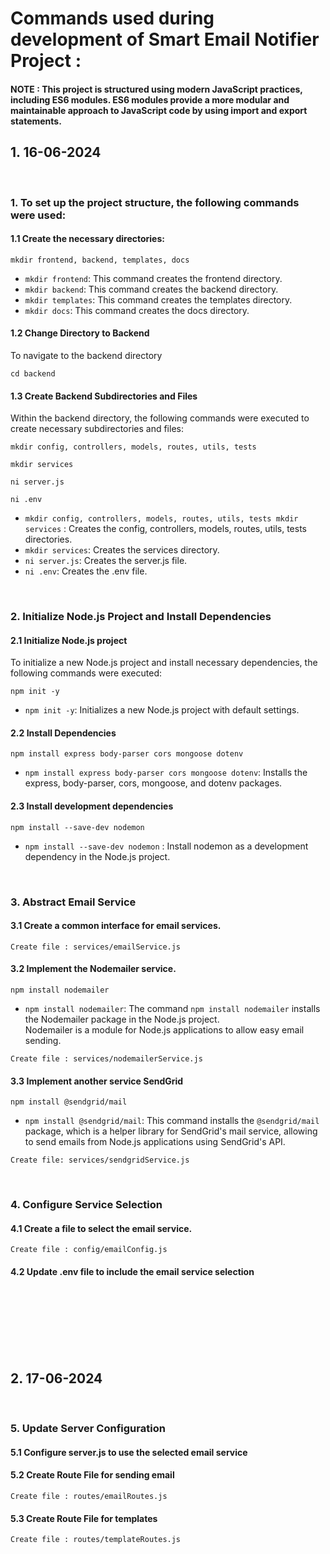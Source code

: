 # Commands used during development of Smart Email Notifier Project :

#### NOTE : This project is structured using modern JavaScript practices, including ES6 modules. ES6 modules provide a more modular and maintainable approach to JavaScript code by using import and export statements. 

## 1. 16-06-2024
<br>

### 1. To set up the project structure, the following commands were used:

#### 1.1 Create the necessary directories:
```
mkdir frontend, backend, templates, docs
```

- `mkdir frontend`: This command creates the frontend directory.
- `mkdir backend`: This command creates the backend directory.
- `mkdir templates`: This command creates the templates directory.
- `mkdir docs`: This command creates the docs directory.


#### 1.2 Change Directory to Backend
To navigate to the backend directory

```
cd backend 
```

#### 1.3 Create Backend Subdirectories and Files
Within the backend directory, the following commands were executed to create necessary subdirectories and files:

```
mkdir config, controllers, models, routes, utils, tests

mkdir services

ni server.js

ni .env
```

- `mkdir config, controllers, models, routes, utils, tests
mkdir services` : Creates the config, controllers, models, routes, utils, tests directories.
- `mkdir services`: Creates the services directory.
- `ni server.js`: Creates the server.js file.
- `ni .env`: Creates the .env file.

<br>

### 2. Initialize Node.js Project and Install Dependencies

#### 2.1 Initialize Node.js project 
To initialize a new Node.js project and install necessary dependencies, the following commands were executed:

```
npm init -y
```
- `npm init -y`: Initializes a new Node.js project with default settings.

#### 2.2  Install Dependencies
```
npm install express body-parser cors mongoose dotenv
```

- `npm install express body-parser cors mongoose dotenv`: Installs the express, body-parser, cors, mongoose, and dotenv packages.


#### 2.3 Install development dependencies

```
npm install --save-dev nodemon
```

- `npm install --save-dev nodemon` : Install nodemon as a development dependency in the Node.js project.

<br>


### 3. Abstract Email Service

#### 3.1 Create a common interface for email services.

```
Create file : services/emailService.js
```

#### 3.2 Implement the Nodemailer service.
```
npm install nodemailer
```
- `npm install nodemailer`: The command `npm install nodemailer` installs the Nodemailer package in the Node.js project.<br>
Nodemailer is a module for Node.js applications to allow easy email sending.
```
Create file : services/nodemailerService.js
```

#### 3.3 Implement another service SendGrid

```
npm install @sendgrid/mail
```

- `npm install @sendgrid/mail`: This command installs the `@sendgrid/mail` package, which is a helper library for SendGrid's mail service, allowing to send emails from Node.js applications using SendGrid's API.

```
Create file: services/sendgridService.js
```

<br>

### 4. Configure Service Selection

#### 4.1 Create a file to select the email service.

```
Create file : config/emailConfig.js 
```

#### 4.2 Update .env file to include the email service selection

<br><br><br><br><br><br>

## 2. 17-06-2024

<br>

### 5. Update Server Configuration

#### 5.1 Configure server.js to use the selected email service

#### 5.2 Create Route File for sending email

```
Create file : routes/emailRoutes.js
```
#### 5.3 Create Route File for templates
```
Create file : routes/templateRoutes.js 
```


